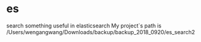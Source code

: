 # es
search something useful in elasticsearch
 My project`s path is /Users/wengangwang/Downloads/backup/backup_2018_0920/es_search2
